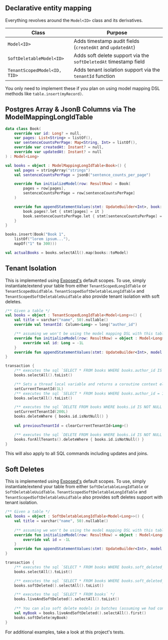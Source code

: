 ## Declarative entity mapping

Everything revolves around the `Model<ID>` class and its derivatives.

| Class                        | Purpose                                                          |
| ---------------------------- | ---------------------------------------------------------------- |
| `Model<ID>`                  | Adds timestamp audit fields (`createdAt` and `updatedAt`)        |
| `SoftDeletableModel<ID>`     | Adds soft delete support via the `softDeletedAt` timestamp field |
| `TenantScopedModel<ID, TID>` | Adds tenant isolation support via the `tenantId` function        |

You only need to implement these if you plan on using model mapping DSL methods like `table.insert(myRecord)`.

## Postgres Array & JsonB Columns via The ModelMappingLongIdTable

```kotlin
data class Book(
    override var id: Long? = null,
    var pages: List<String> = listOf(),
    var sentenceCountsPerPage: Map<String, Int> = listOf(),
    override var createdAt: Instant? = null,
    override var updatedAt: Instant? = null
) : Model<Long>

val books = object : ModelMappingLongIdTable<Book>() {
    val pages = stringArray("strings")
    val sentenceCountsPerPage = jsonB("sentence_counts_per_page")

    override fun initializeModel(row: ResultRow) = Book(
        pages = row[pages],
        sentenceCountsPerPage = row[sentenceCountsPerPage]
    )

    override fun appendStatementValues(stmt: UpdateBuilder<Int>, book: Book) {
        book.pages?.let { stmt[pages] = it }
        book.sentenceCountsPerPage.let { stmt[sentenceCountsPerPage] = it }
    }
}

books.insert(Book("Book 1", 
    listOf("lorem ipsum..."), 
    mapOf("1" to 300)))

val actualBooks = books.selectAll().map(books::toModel)

```

## Tenant Isolation

This is implemented using [Exposed's](https://github.com/tpasipanodya/Exposed) default scopes. To use, simply 
instantiate/extend your table from either `TenantScopedLongIdTable` or `TenantScopedUuidTable`.
`TenantScopedSoftDeletableLongIdTable` and `TenantScopedSoftDeletableUuidTable` also provide tenant isolation
with soft deletes. 

```kotlin
/** Given a table */
val books = object : TenantScopedLongIdTable<Model<Long>>() {
    val title = varchar("name", 50).nullable()
    override val tenantId: Column<Long> = long("author_id")

    /** assuming we won't be using the model mapping DSL with this table */
    override fun initializeModel(row: ResultRow) = object : Model<Long> { 
        override val id: Long = -1L 
    }
    override fun appendStatementValues(stmt: UpdateBuilder<Int>, model: Model<long>) {}
}

transaction {
    /** executes the sql `SELECT * FROM books WHERE books.author_id IS NULL` */
    books.selectAll().toList()

    /** Sets a thread local variable and returns a coroutine context element */
    setCurrentTenantId(1L)
    /** executes the sql `SELECT * FROM books WHERE books.author_id = 1` */
    books.selectAll().toList()

    /** executes the sql `DELETE FROM books WHERE books.id IS NOT NULL AND books.author_id = 200` */
    setCurrentTenantId(200L)
    books.deleteWhere { books.id.isNotNull() }
    
    val previousTenantId = clearCurrentTenantId<Long>()

    /** executes the sql `DELETE FROM books WHERE books.id IS NOT NULL` */
    books.forAllTenants().deleteWhere { books.id.isNotNull() }
}

```
This will also apply to all SQL commands including updates and joins.

## Soft Deletes

This is implemented using [Exposed's](https://github.com/tpasipanodya/Exposed) default scopes. To use, simply
instantiate/extend your table from either `SoftDeletableLongIdTable` or `SoftDeletableUuidTable`.
`TenantScopedSoftDeletableLongIdTable` and `TenantScopedSoftDeletableUuidTable` also provides soft deletes
support with tenant isolation.


```kotlin
/** Given a table */
val books = object : SoftDeletableLongIdTable<Model<Long>>() {
    val title = varchar("name", 50).nullable()
        
    /** assuming we won't be using the model mapping DSL with this table */
    override fun initializeModel(row: ResultRow) = object : Model<Long> {
        override val id = -1L
    }
    override fun appendStatementValues(stmt: UpdateBuilder<Int>, model: Model<Long>) {}
}

transaction {
    /** executes the sql `SELECT * FROM books WHERE books.soft_deleted_at IS NULL` */
    books.selectAll().toList()

    /** executes the sql `SELECT * FROM books WHERE books.soft_deleted_at IS NOT NULL` */
    books.softDeleted().selectAll().toList()

    /** executes the sql `SELECT * FROM books` */
    books.liveAndSoftDeleted().selectAll().toList()
    
    /** You can also soft delete models in batches (assuming we had configured model mapping ofcourse) */
    val myBook = books.liveAndSoftDeleted().selectAll().first()
    books.softDelete(myBook)
}
```

For additional examples, take a look at this project's tests.

